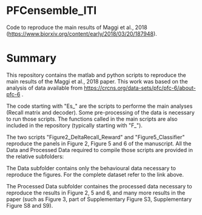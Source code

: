 # PFCensemble_ITI
Code to reproduce the main results of Maggi et al., 2018 (https://www.biorxiv.org/content/early/2018/03/20/187948).

# Summary
This repository contains the matlab and python scripts to reproduce the main results of the Maggi et al., 2018 paper. This work was based on the analysis of data available from https://crcns.org/data-sets/pfc/pfc-6/about-pfc-6 .

The code starting with "Es_" are the scripts to performe the main analyses (Recall matrix and decoder). Some pre-processing of the data is necessary to run those scripts. The functions called in the main scripts are also included in the repository (typically starting with "F_").

The two scripts "Figure2_DeltaRecall_Reward" and "Figure5_Classifier" reproduce the panels in Figure 2, Figure 5 and 6 of the manuscript. All the Data and Processed Data required to compile those scripts are provided in the relative subfolders:

The Data subfolder contains only the behavioural data necessary to reproduce the figures. For the complete dataset refer to the link above.

The Processed Data subfolder containes the processed data necessary to reproduce the results in Figure 2, 5 and 6, and many more results in the paper (such as Figure 3, part of Supplementary Figure S3, Supplementary Figure S8 and S9).
